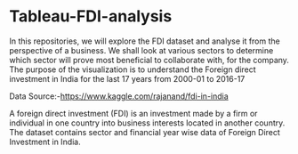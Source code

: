 # Tableau-FDI-analysis
In this repositories, we will explore the FDI dataset and analyse it from the perspective of a business.
We shall look at various sectors to determine which sector will prove most beneficial to collaborate with, for the company.
The purpose of the visualization is to understand the Foreign direct investment in India for the last 17 years from 2000-01 to 2016-17

Data Source:-https://www.kaggle.com/rajanand/fdi-in-india

A foreign direct investment (FDI) is an investment made by a firm or individual in one country into business interests located in another country.
The dataset contains sector and financial year wise data of Foreign Direct Investment  in India.
